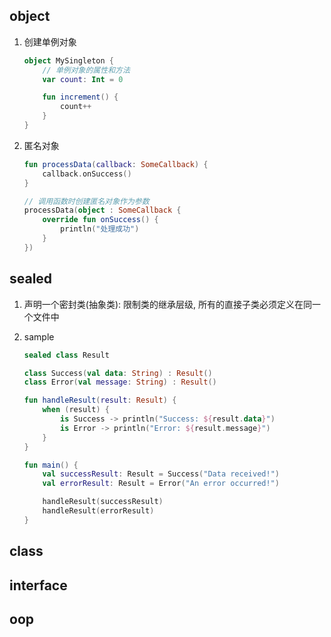 ## object

1. 创建单例对象

   ```kotlin
   object MySingleton {
       // 单例对象的属性和方法
       var count: Int = 0

       fun increment() {
           count++
       }
   }
   ```

2. 匿名对象

   ```kotlin
   fun processData(callback: SomeCallback) {
       callback.onSuccess()
   }

   // 调用函数时创建匿名对象作为参数
   processData(object : SomeCallback {
       override fun onSuccess() {
           println("处理成功")
       }
   })
   ```

## sealed

1. 声明一个密封类(抽象类): 限制类的继承层级, 所有的直接子类必须定义在同一个文件中

2. sample

   ```kotlin
   sealed class Result

   class Success(val data: String) : Result()
   class Error(val message: String) : Result()

   fun handleResult(result: Result) {
       when (result) {
           is Success -> println("Success: ${result.data}")
           is Error -> println("Error: ${result.message}")
       }
   }

   fun main() {
       val successResult: Result = Success("Data received!")
       val errorResult: Result = Error("An error occurred!")

       handleResult(successResult)
       handleResult(errorResult)
   }
   ```

## class

## interface

## oop
